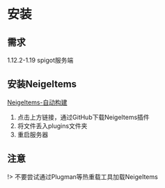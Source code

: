 # 安装

## 需求

1.12.2-1.19 spigot服务端

## 安装NeigeItems

[NeigeItems-自动构建](https://github.com/Neige7/NeigeItems-Kotlin/actions)

1. 点击上方链接，通过GitHub下载NeigeItems插件
2. 将文件丢入plugins文件夹
3. 重启服务器

## 注意

!> 不要尝试通过Plugman等热重载工具加载NeigeItems

